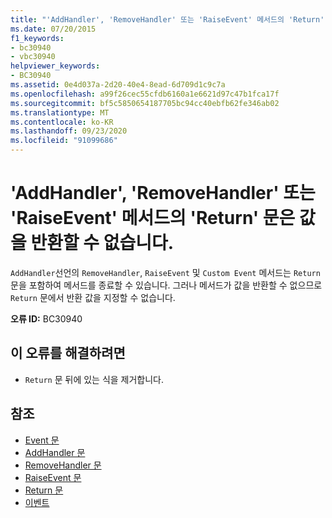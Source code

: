 ```yaml
---
title: "'AddHandler', 'RemoveHandler' 또는 'RaiseEvent' 메서드의 'Return' 문은 값을 반환할 수 없습니다."
ms.date: 07/20/2015
f1_keywords:
- bc30940
- vbc30940
helpviewer_keywords:
- BC30940
ms.assetid: 0e4d037a-2d20-40e4-8ead-6d709d1c9c7a
ms.openlocfilehash: a99f26cec55cfdb6160a1e6621d97c47b1fca17f
ms.sourcegitcommit: bf5c5850654187705bc94cc40ebfb62fe346ab02
ms.translationtype: MT
ms.contentlocale: ko-KR
ms.lasthandoff: 09/23/2020
ms.locfileid: "91099686"
---
```

# <a name="return-statement-in-an-addhandler-removehandler-or-raiseevent-method-cannot-return-a-value"></a>'AddHandler', 'RemoveHandler' 또는 'RaiseEvent' 메서드의 'Return' 문은 값을 반환할 수 없습니다.

`AddHandler`선언의 `RemoveHandler`, `RaiseEvent` 및 `Custom Event` 메서드는 `Return` 문을 포함하여 메서드를 종료할 수 있습니다. 그러나 메서드가 값을 반환할 수 없으므로 `Return` 문에서 반환 값을 지정할 수 없습니다.  
  
 **오류 ID:** BC30940  
  
## <a name="to-correct-this-error"></a>이 오류를 해결하려면  
  
- `Return` 문 뒤에 있는 식을 제거합니다.  
  
## <a name="see-also"></a>참조

- [Event 문](../language-reference/statements/event-statement.md)
- [AddHandler 문](../language-reference/statements/addhandler-statement.md)
- [RemoveHandler 문](../language-reference/statements/removehandler-statement.md)
- [RaiseEvent 문](../language-reference/statements/raiseevent-statement.md)
- [Return 문](../language-reference/statements/return-statement.md)
- [이벤트](../programming-guide/language-features/events/index.md)
